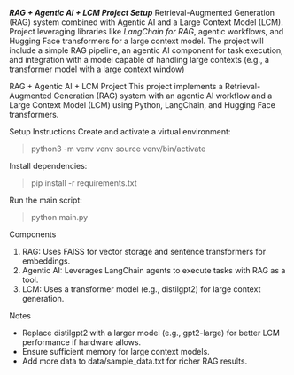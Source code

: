 **_RAG + Agentic AI + LCM Project Setup_**
Retrieval-Augmented Generation (RAG) system combined with Agentic AI and a Large Context Model (LCM).
Project leveraging libraries like _LangChain for RAG_, agentic workflows, and Hugging Face transformers for a large context model. The project will include a simple RAG pipeline, an agentic AI component for task execution, and integration with a model capable of handling large contexts (e.g., a transformer model with a large context window)

RAG + Agentic AI + LCM Project
This project implements a Retrieval-Augmented Generation (RAG) system with an agentic AI workflow and a Large Context Model (LCM) using Python, LangChain, and Hugging Face transformers.

Setup Instructions
Create and activate a virtual environment:

> python3 -m venv venv
> source venv/bin/activate

Install dependencies:

> pip install -r requirements.txt

Run the main script:

> python main.py

Components

1. RAG: Uses FAISS for vector storage and sentence transformers for embeddings.
2. Agentic AI: Leverages LangChain agents to execute tasks with RAG as a tool.
3. LCM: Uses a transformer model (e.g., distilgpt2) for large context generation.

Notes

- Replace distilgpt2 with a larger model (e.g., gpt2-large) for better LCM performance if hardware allows.
- Ensure sufficient memory for large context models.
- Add more data to data/sample_data.txt for richer RAG results.

